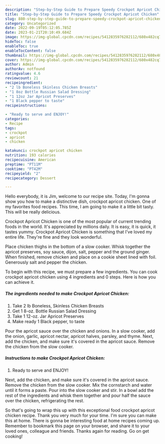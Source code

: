 ```yaml
---
description: "Step-by-Step Guide to Prepare Speedy Crockpot Apricot Chicken"
title: "Step-by-Step Guide to Prepare Speedy Crockpot Apricot Chicken"
slug: 880-step-by-step-guide-to-prepare-speedy-crockpot-apricot-chicken
category: Uncategorized
date: 2022-09-19T05:12:05.785Z
date: 2023-01-21T20:10:49.684Z
image: https://img-global.cpcdn.com/recipes/5412835976282112/680x482cq70/crockpot-apricot-chicken-recipe-main-photo.jpg
hideToc: false
enableToc: true
enableTocContent: false
thumbnail: https://img-global.cpcdn.com/recipes/5412835976282112/680x482cq70/crockpot-apricot-chicken-recipe-main-photo.jpg
cover: https://img-global.cpcdn.com/recipes/5412835976282112/680x482cq70/crockpot-apricot-chicken-recipe-main-photo.jpg
author: Admin
authorAv: notfound
ratingvalue: 4.6
reviewcount: 21
recipeingredient:
- "2 lb Boneless Skinless Chicken Breasts"
- "1 8oz Bottle Russian Salad Dressing"
- "1 12oz Jar Apricot Preserves"
- "1 Black pepper to taste"
recipeinstructions:

- "Ready to serve and ENJOY!"
categories:
- Recipe
tags:
- crockpot
- apricot
- chicken

katakunci: crockpot apricot chicken 
nutrition: 193 calories
recipecuisine: American
preptime: "PT11M"
cooktime: "PT42M"
recipeyield: "2"
recipecategory: Dessert

---
```



Hello everybody, it is Jim, welcome to our recipe site. Today, I'm gonna show you how to make a distinctive dish, crockpot apricot chicken. One of my favorites food recipes. This time, I am going to make it a little bit tasty. This will be really delicious.

Crockpot Apricot Chicken is one of the most popular of current trending foods in the world. It's appreciated by millions daily. It is easy, it is quick, it tastes yummy. Crockpot Apricot Chicken is something that I've loved my entire life. They're fine and they look wonderful.

Place chicken thighs in the bottom of a slow cooker. Whisk together the apricot preserves, soy sauce, dijon, salt, pepper and the ground ginger. When finished, remove chicken and place on a cookie sheet lined with foil. Generously salt and pepper the chicken.


To begin with this recipe, we must prepare a few ingredients. You can cook crockpot apricot chicken using 4 ingredients and 0 steps. Here is how you can achieve it.

<!--inarticleads1-->

##### The ingredients needed to make Crockpot Apricot Chicken:

1. Take 2 lb Boneless, Skinless Chicken Breasts
1. Get 1 8-oz. Bottle Russian Salad Dressing
1. Take 1 12-oz. Jar Apricot Preserves
1. Make ready 1 Black pepper, to taste


Pour the apricot sauce over the chicken and onions. In a slow cooker, add the onion, garlic, apricot nectar, apricot halves, parsley, and thyme. Next, add the chicken, and make sure it&#39;s covered in the apricot sauce. Remove the chicken from the slow cooker. 

<!--inarticleads2-->

##### Instructions to make Crockpot Apricot Chicken:


1. Ready to serve and ENJOY!

Next, add the chicken, and make sure it&#39;s covered in the apricot sauce. Remove the chicken from the slow cooker. Mix the cornstarch and water until it forms a paste. Pour into the slow cooker and stir. In a bowl add the rest of the ingredients and whisk them together and pour half the sauce over the chicken, refrigerating the rest. 

So that's going to wrap this up with this exceptional food crockpot apricot chicken recipe. Thank you very much for your time. I'm sure you can make this at home. There is gonna be interesting food at home recipes coming up. Remember to bookmark this page on your browser, and share it to your loved ones, colleague and friends. Thanks again for reading. Go on get cooking!
